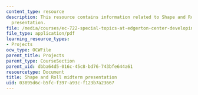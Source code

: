 ```yaml
---
content_type: resource
description: This resource contains information related to Shape and Roll midterm
  presentation.
file: /media/courses/ec-722-special-topics-at-edgerton-center-developing-world-prosthetics-spring-2010/03895d6cb5fcf397a93cf123b7a23667_MITEC_722S10_shpnrol_mdtrm.pdf
file_type: application/pdf
learning_resource_types:
- Projects
ocw_type: OCWFile
parent_title: Projects
parent_type: CourseSection
parent_uid: dbba64d5-016c-45c8-bd76-743bfe644a61
resourcetype: Document
title: Shape and Roll midterm presentation
uid: 03895d6c-b5fc-f397-a93c-f123b7a23667
---
```

